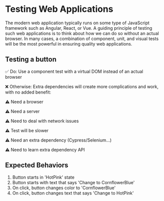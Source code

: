# Testing Web Applications

The modern web application typically runs on some type of JavaScript framework such as Angular, React, or Vue. A guiding principle of testing such web applications is to think about how we can do so without an actual browser. In many cases, a combination of component, unit, and visual tests will be the most powerful in ensuring quality web applications.

## Testing a button

✅ Do: Use a component test with a virtual DOM instead of an actual browser

❌ Otherwise: Extra dependencies will create more complications and work, with no added benefit:

⚠️ Need a browser

⚠️ Need a server

⚠️ Need to deal with network issues

⚠️ Test will be slower

⚠️ Need an extra dependency (Cypress/Selenium...)

⚠️ Need to learn extra dependency API​

## Expected Behaviors

1. Button starts in 'HotPink' state
2. Button starts with text that says 'Change to CornflowerBlue'
3. On click, button changes color to 'CornflowerBlue'
4. On click, button changes text that says 'Change to HotPink'
